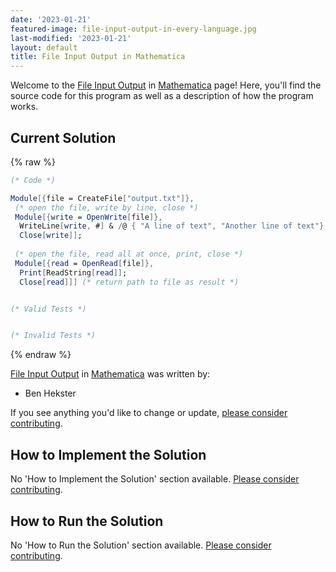 ```yaml
---
date: '2023-01-21'
featured-image: file-input-output-in-every-language.jpg
last-modified: '2023-01-21'
layout: default
title: File Input Output in Mathematica
---
```


Welcome to the [File Input Output](https://sampleprograms.io/projects/file-input-output) in [Mathematica](https://sampleprograms.io/languages/mathematica) page! Here, you'll find the source code for this program as well as a description of how the program works.

## Current Solution

{% raw %}

```mathematica
(* Code *)

Module[{file = CreateFile["output.txt"]},
 (* open the file, write by line, close *)
 Module[{write = OpenWrite[file]},
  WriteLine[write, #] & /@ { "A line of text", "Another line of text"};
  Close[write]];
 
 (* open the file, read all at once, print, close *)
 Module[{read = OpenRead[file]},
  Print[ReadString[read]];
  Close[read]]] (* return path to file as result *)


(* Valid Tests *)


(* Invalid Tests *)
```

{% endraw %}

[File Input Output](https://sampleprograms.io/projects/file-input-output) in [Mathematica](https://sampleprograms.io/languages/mathematica) was written by:

- Ben Hekster

If you see anything you'd like to change or update, [please consider contributing](https://github.com/TheRenegadeCoder/sample-programs).

## How to Implement the Solution

No 'How to Implement the Solution' section available. [Please consider contributing](https://github.com/TheRenegadeCoder/sample-programs-website).

## How to Run the Solution

No 'How to Run the Solution' section available. [Please consider contributing](https://github.com/TheRenegadeCoder/sample-programs-website).